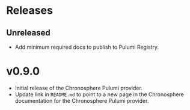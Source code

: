 # Releases

## Unreleased

- Add minimum required docs to publish to Pulumi Registry.

# v0.9.0

- Initial release of the Chronosphere Pulumi provider.
- Update link in `README.md` to point to a new page in the Chronosphere documentation
  for the Chronosphere Pulumi provider.
